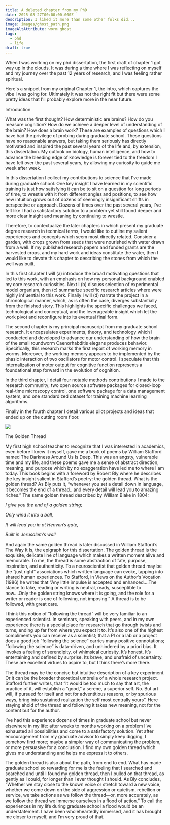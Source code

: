 ```yaml
---
title: A deleted chapter from my PhD
date: 2025-08-27T00:00:00.000Z
description: I liked it more than some other folks did...
image: images/ghost_path.png
imageAltAttribute: worm ghost
tags:
  - phd
  - life
draft: true
---
```

When I was working on my phd dissertation, the first draft of chapter 1 got way up in the clouds. It was during a time where I was reflecting on myself and my journey over the past 12 years of research, and I was feeling rather spiritual.

Here's a snippet from my original Chapter 1, the intro, which captures the vibe I was going for. Ultimately it was not the right fit but there were some pretty ideas that I'll probably explore more in the near future.

Introduction

What was the first thought? How deterministic are brains? How do you measure cognition? How do we achieve a deeper level of understanding of the brain? How does a brain work? These are examples of questions which I have had the privilege of probing during graduate school. These questions have no reasonable answers, but taking them seriously has directly motivated and inspired the past several years of the life and, by extension, this dissertation. My outlook on biology, human intelligence, and how to advance the bleeding edge of knowledge is forever tied to the freedom I have felt over the past several years, by allowing my curiosity to guide me week after week.

In this dissertation I collect my contributions to science that I’ve made during graduate school. One key insight I have learned in my scientific training is just how satisfying it can be to sit on a question for long periods of time, to wrestle with it from different angles and positions, to see how new intuition grows out of dozens of seemingly insignificant shifts in perspective or approach. Dozens of times over the past several years, I’ve felt like I had a satisfactory solution to a problem yet still found deeper and more clear insight and meaning by continuing to wrestle.

Therefore, to contextualize the later chapters in which present my graduate degree research in technical terms, I would like to outline my salient experiences and concepts which seem most directly related. Consider a garden, with crops grown from seeds that were nourished with water drawn from a well. If my published research papers and funded grants are the harvested crops, and my hard work and ideas constitute the water, then I would like to devote this chapter to describing the stones from which the well was built.

In this first chapter I will (a) introduce the broad motivating questions that led to this work, with an emphasis on how my personal background enabled my core research curiosities. Next I (b) discuss selection of experimental model organism, then (c) summarize specific research articles where were highly influential to this work. Finally I will (d) narrate the project in a chronological manner, which, as is often the case, diverges substantially from the finished story. This highlights the specific challenges we faced, technological and conceptual, and the leverageable insight which let the work pivot and reconfigure into its eventual final form.

The second chapter is my principal manuscript from my graduate school research. It encapsulates experiments, theory, and technology which I conducted and developed to advance our understanding of how the brain of the small roundworm Caenorhabditis elegans produces behavior. Specifically, this research marks the first report of working memory in worms. Moreover, the working memory appears to be implemented by the phasic interaction of two oscillators for motor control. I speculate that this internalization of motor output for cognitive function represents a foundational step forward in the evolution of cognition.

In the third chapter, I detail four notable methods contributions I made to the research community; two open source software packages for closed-loop real-time microscopy control, one software package for a data management system, and one standardized dataset for training machine learning algorithms.

Finally in the fourth chapter I detail various pilot projects and ideas that ended up on the cutting room floor.

![](/images/20250902_darkness_around_us.jpg)

The Golden Thread

My first high school teacher to recognize that I was interested in academics, even before I knew it myself, gave me a book of poems by William Stafford named The Darkness Around Us Is Deep. This was an angsty, vulnerable time and my life, and these poems gave me a sense of abstract direction, meaning, and purpose which by no exaggeration have led me to where I am today. This book begins with a foreword by Robert Bly where he describes the key insight salient in Stafford’s poetry: the golden thread. What is the golden thread? As Bly puts it, “whenever you set a detail down in language, it becomes the end of a thread…and every detail will lead you to amazing riches.” The same golden thread described by William Blake in 1804:

*I give you the end of a golden string;*

*Only wind it into a ball,*

*It will lead you in at Heaven’s gate,*

*Built in Jerusalem’s wall*

And again the same golden thread is later discussed in William Stafford’s The Way It Is, the epigraph for this dissertation. The golden thread is the exquisite, delicate line of language which makes a written moment alive and memorable. To me, the thread is some abstraction of fate, purpose, inspiration, and authenticity. To a neuroscientist that golden thread may be the “just right” associations which written language can evoke, tapping into shared human experiences. To Stafford, in Views on the Author’s Vocation (1986) he writes that “Any little impulse is accepted and enhanced….The stance to take, reading or writing is neutral, ready, susceptible to now….Only the golden string knows where it is going, and the role for a writer or reader is one of following, not imposing.” A thread is to be followed, with great care.

I think this notion of “following the thread” will be very familiar to an experienced scientist. In seminars, speaking with peers, and in my own experience there is a special place for research that go through twists and turns, ending up far from where you expect it to. It’s also one of the highest compliments you can receive as a scientist; that a PI or a lab or a project does a good job “following the science” carries many positive connotations; “following the science” is data-driven, and unhindered by a priori bias. It invokes a feeling of serendipity, of whimsical curiosity. It’s honest. It’s entertaining and defined by surprise. Its brave, and unafraid of uncertainty. These are excellent virtues to aspire to, but I think there’s more there.

The thread may be the concise but intuitive description of a key experiment. Or it can be the broader theoretical umbrella of a whole research project. Stafford further writes, that “It would be too much to say that art, the practice of it, will establish a “good,” a serene, a superior self. No. But art will, if pursued for itself and not for adventitious reasons, or by spurious ways, bring into sustained realization the self most centrally yours”. Here staying ahold of the thread and following it takes new meaning, not for the content but for the author.

I’ve had this experience dozens of times in graduate school but never elsewhere in my life: after weeks to months working on a problem I’ve exhausted all possibilities and come to a satisfactory solution. Yet after encouragement from my graduate advisor to simply keep digging, I somehow find more; maybe a simpler way of communicating the problem, or more persuasive for a conclusion. I find my own golden thread which gives me understanding and helps me express it to others.

The golden thread is also about the path, from end to end. What has made graduate school so rewarding for me is the feeling that I searched and searched and until I found my golden thread, then I pulled on that thread, as gently as I could, for longer than I ever thought I should. As Bly concludes, “Whether we stay close to the known voice or stretch toward a new voice, whether we come down on the side of aggression or quietism, rebellion or service, we take actions as we follow the thread—or, more accurately, as we follow the thread we immerse ourselves in a flood of action.” To call the experiences in my life during graduate school a flood would be an understatement. I have been wholeheartedly immersed, and it has brought me closer to myself, and I’m very proud of that.

